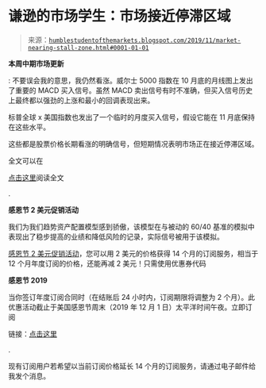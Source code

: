 <!--yml

分类：未分类

日期：2024-05-18 02:24:18

-->

# 谦逊的市场学生：市场接近停滞区域

> 来源：[`humblestudentofthemarkets.blogspot.com/2019/11/market-nearing-stall-zone.html#0001-01-01`](https://humblestudentofthemarkets.blogspot.com/2019/11/market-nearing-stall-zone.html#0001-01-01)

**本周中期市场更新**

: 不要误会我的意思，我仍然看涨。威尔士 5000 指数在 10 月底的月线图上发出了重要的 MACD 买入信号。虽然 MACD 卖出信号有时不准确，但买入信号历史上最终都以强劲的上涨和最小的回调表现出来。

标普全球 x 美国指数也发出了一个临时的月度买入信号，假设它能在 11 月底保持在这些水平。

这些都是股票价格长期看涨的明确信号，但短期情况表明市场正在接近停滞区域。

全文可以在

[点击这里](https://humblestudentofthemarkets.com/2019/11/06/market-nearing-the-stall-zone/)阅读全文

.

**感恩节 2 美元促销活动**

我们为我们趋势资产配置模型感到骄傲，该模型在与被动的 60/40 基准的模拟中表现出了稳步提高的业绩和降低风险的记录，实际信号被用于该模拟。

[感恩节 2 美元促销活动](https://humblestudentofthemarkets.com/product/annual-subscription/)，您可以用 2 美元的价格获得 14 个月的订阅服务，相当于 12 个月年度订阅的价格，还能再减 2 美元！只需使用优惠券代码

**感恩节 2019**

当你签订年度订阅合同时（在结账后 24 小时内，订阅期限将调整为 2 个月）。此优惠活动截止于美国感恩节周末（2019 年 12 月 1 日）太平洋时间午夜。立即订阅

链接：[点击这里](https://humblestudentofthemarkets.com/product/annual-subscription/)

.

现有订阅用户若希望以当前订阅价格延长 14 个月的订阅服务，请通过电子邮件给我发个消息。

